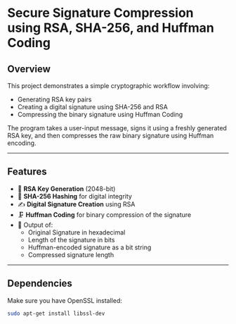 # Secure Signature Compression using RSA, SHA-256, and Huffman Coding

## Overview

This project demonstrates a simple cryptographic workflow involving:
- Generating RSA key pairs
- Creating a digital signature using SHA-256 and RSA
- Compressing the binary signature using Huffman Coding

The program takes a user-input message, signs it using a freshly generated RSA key, and then compresses the raw binary signature using Huffman encoding.

---

## Features

- 🔐 **RSA Key Generation** (2048-bit)
- 🧾 **SHA-256 Hashing** for digital integrity
- ✍️ **Digital Signature Creation** using RSA
- 🗜️ **Huffman Coding** for binary compression of the signature
- 📏 Output of:
  - Original Signature in hexadecimal
  - Length of the signature in bits
  - Huffman-encoded signature as a bit string
  - Compressed signature length

---

## Dependencies

Make sure you have OpenSSL installed:

```bash
sudo apt-get install libssl-dev
